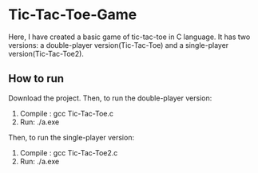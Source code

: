 # Tic-Tac-Toe-Game
Here, I have created a basic game of tic-tac-toe in C language. It has two versions: a double-player version(Tic-Tac-Toe) and a single-player version(Tic-Tac-Toe2).
## How to run
Download the project. Then, to run the double-player version:
  1. Compile : gcc Tic-Tac-Toe.c
  2. Run: ./a.exe

Then, to run the single-player version:
  1. Compile : gcc Tic-Tac-Toe2.c
  2. Run: ./a.exe
